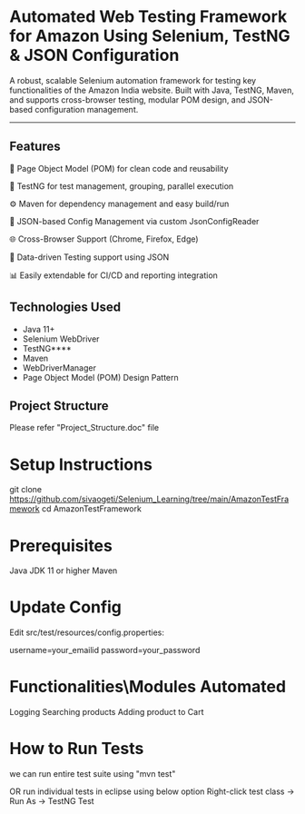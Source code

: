 # Automated Web Testing Framework for Amazon Using Selenium, TestNG & JSON Configuration

A robust, scalable Selenium automation framework for testing key functionalities of the Amazon India website.
Built with Java, TestNG, Maven, and supports cross-browser testing, modular POM design, and JSON-based configuration management.

---

## Features
🔧 Page Object Model (POM) for clean code and reusability

🧪 TestNG for test management, grouping, parallel execution

⚙️ Maven for dependency management and easy build/run

🧩 JSON-based Config Management via custom JsonConfigReader

🌐 Cross-Browser Support (Chrome, Firefox, Edge)

📄 Data-driven Testing support using JSON

📊 Easily extendable for CI/CD and reporting integration

##  Technologies Used

- Java 11+
- Selenium WebDriver
- TestNG****
- Maven
- WebDriverManager
- Page Object Model (POM) Design Pattern


## Project Structure

Please refer "Project_Structure.doc" file 

# Setup Instructions
git clone https://github.com/sivaogeti/Selenium_Learning/tree/main/AmazonTestFramework
cd AmazonTestFramework

# Prerequisites
Java JDK 11 or higher
Maven

# Update Config
Edit src/test/resources/config.properties:

username=your_emailid
password=your_password

# Functionalities\Modules Automated
Logging
Searching products
Adding product to Cart


# How to Run Tests
we can run entire test suite using "mvn test"

OR
run individual tests in eclipse using below option
Right-click test class → Run As → TestNG Test
